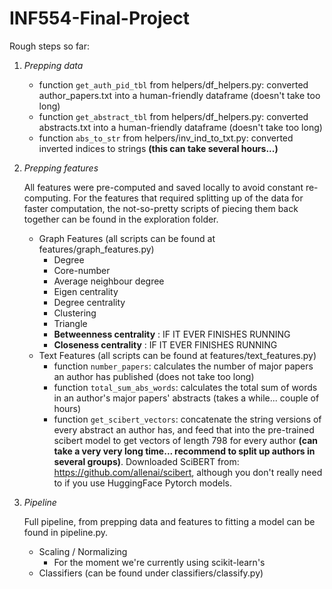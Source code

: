 # INF554-Final-Project

Rough steps so far:

1. *Prepping data*
    * function `get_auth_pid_tbl` from  helpers/df_helpers.py: converted author_papers.txt into a human-friendly dataframe (doesn't take too long)
    * function `get_abstract_tbl` from  helpers/df_helpers.py: converted abstracts.txt into a human-friendly dataframe (doesn't take too long)
    * function `abs_to_str` from helpers/inv_ind_to_txt.py: converted inverted indices to strings **(this can take several hours...)**
2. *Prepping features* 

    All features were pre-computed and saved locally to avoid constant re-computing. For the features that required splitting up of the data for faster computation, the not-so-pretty scripts of piecing them back together can be found in the exploration folder. 
    
    * Graph Features (all scripts can be found at features/graph_features.py)
        * Degree
        * Core-number
        * Average neighbour degree
        * Eigen centrality
        * Degree centrality
        * Clustering
        * Triangle
        * **Betweenness centrality** : IF IT EVER FINISHES RUNNING 
        * **Closeness centrality** : IF IT EVER FINISHES RUNNING
    * Text Features (all scripts can be found at features/text_features.py)
        * function `number_papers`: calculates the number of major papers an author has published (does not take too long)
        * function `total_sum_abs_words`: calculates the total sum of words in an author's major papers' abstracts (takes a while... couple of hours)
        * function `get_scibert_vectors`: concatenate the string versions of every abstract an author has, and feed that into the pre-trained scibert model to get vectors of length 798 for every author **(can take a very very long time... recommend to split up authors in several groups)**. Downloaded SciBERT from: https://github.com/allenai/scibert, although you don't really need to if you use HuggingFace Pytorch models.

3. *Pipeline*

    Full pipeline, from prepping data and features to fitting a model can be found in pipeline.py.

    * Scaling / Normalizing
        * For the moment we're currently using scikit-learn's
    * Classifiers (can be found under classifiers/classify.py)
    